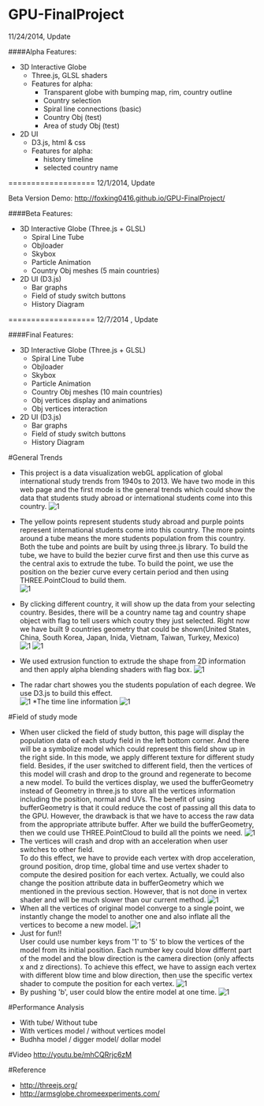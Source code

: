 GPU-FinalProject
================
11/24/2014, Update

####Alpha Features:

* 3D Interactive Globe
  - Three.js, GLSL shaders
  - Features for alpha: 
    - Transparent globe with bumping map, rim, country outline
    - Country selection
    - Spiral line connections (basic)
    - Country Obj (test)
    - Area of study Obj (test)
* 2D UI
  - D3.js, html & css
  - Features for alpha:
    - history timeline
    - selected country name

===================
12/1/2014, Update

Beta Version Demo: http://foxking0416.github.io/GPU-FinalProject/

####Beta Features:
* 3D Interactive Globe (Three.js + GLSL)
  - Spiral Line Tube
  - Objloader
  - Skybox
  - Particle Animation
  - Country Obj meshes (5 main countries)
* 2D UI (D3.js)
  - Bar graphs
  - Field of study switch buttons
  - History Diagram

===================
12/7/2014 , Update
 
####Final Features:
* 3D Interactive Globe (Three.js + GLSL)
  - Spiral Line Tube
  - Objloader
  - Skybox
  - Particle Animation
  - Country Obj meshes (10 main countries)
  - Obj vertices display and animations
  - Obj vertices interaction
* 2D UI (D3.js)
  - Bar graphs
  - Field of study switch buttons
  - History Diagram

#General Trends
* This project is a data visualization webGL application of global international study trends from 1940s to 2013.
We have two mode in this web page and the first mode is the general trends which could show the data that students study abroad or international students come into this country.
![1](images/Readme1.png)

* The yellow points represent students study abroad and purple points represent international students come into this country. 
The more points around a tube means the more students population from this country. Both the tube and points are built by using three.js library. 
To build the tube, we have to build the bezier curve first and then use this curve as the central axis to extrude the tube. 
To build the point, we use the position on the bezier curve every certain period and then using THREE.PointCloud to build them.  
![1](images/Readme2.png)
* By clicking different country, it will show up the data from your selecting country. 
Besides, there will be a country name tag and country shape object with flag to tell users which coutry they just selected.
Right now we have built 9 countries geometry that could be shown(United States, China, South Korea, Japan, Inida, Vietnam, Taiwan, Turkey, Mexico)  
![1](images/Readme3.png)
![1](images/Readme4.png)
* We used extrusion function to extrude the shape from 2D information and then apply alpha blending shaders with flag box. 
![1](images/Readme12.png)
* The radar chart showes you the students population of each degree. We use D3.js to build this effect.  
![1](images/Readme5.png)
*The time line information
![1](images/Readme6.png)

#Field of study mode
* When user clicked the field of study button, this page will display the population data of each study field in the left bottom corner. 
And there will be a symbolize model which could represent this field show up in the right side. In this mode, we apply different texture for different 
study field. Besides, if the user switched to different field,
then the vertices of this model will crash and drop to the ground and regenerate to become a new model. To build the vertices display, 
we used the bufferGeometry instead of Geometry in three.js to store all the vertices information including the position, normal and UVs. 
The benefit of using bufferGeometry is that it could reduce the cost of passing all this data to the GPU. However, 
the drawback is that we have to access the raw data from the appropriate attribute buffer.
After we build the bufferGeometry, then we could use THREE.PointCloud to build all the points we need.
![1](images/Readme7a.png)
* The vertices will crash and drop with an acceleration when user switches to other field.  
To do this effect, we have to provide each vertex with drop acceleration, ground position, drop time, global time and use vertex shader to compute the desired position for each vertex.
Actually, we could also change the position attribute data in bufferGeometry which we mentioned in the previous section. 
However, that is not done in vertex shader and will be much slower than our current method.
![1](images/Readme8.png)
* When all the vertices of original model converge to a single point, we instantly change the model to another one and also inflate all the vertices to become a new model.
![1](images/Readme9.png)
* Just for fun!!  
User could use number keys from '1' to '5' to blow the vertices of the model from its initial position. 
Each number key could blow differnt part of the model and the blow direction is the camera direction (only affects x and z directions).
To achieve this effect, we have to assign each vertex with different blow time and blow direction, then use the specific vertex shader to compute the position for each vertex.
![1](images/Readme10.png)
* By pushing 'b', user could blow the entire model at one time. 
![1](images/Readme11.png)

#Performance Analysis
* With tube/ Without tube
* With vertices model / without vertices model
* Budhha model / digger model/ dollar model

#Video
http://youtu.be/mhCQRrjc6zM

#Reference
* http://threejs.org/
* http://armsglobe.chromeexperiments.com/